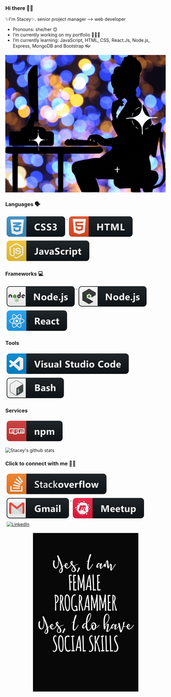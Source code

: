 ### Hi there 👋🏽
✨I'm Stacey✨. senior project manager --> web developer
- Pronouns: she/her 😊
- I’m currently working on my portfolio 👩🏽‍💻
-  I’m currently learning: JavaScript, HTML, CSS, React.Js, Node.js, Express, MongoDB and Bootstrap 👓


<!-- ![](https://media.giphy.com/media/Uaxj062PavgqZRhVkS/giphy.gif) -->

<!-- ![](https://www.canva.com/design/DAFXtda-kPs/ypJ2J_BKHWWMMs5jCO6mDA/watch?utm_content=DAFXtda-kPs&utm_campaign=designshare&utm_medium=link2&utm_source=sharebutton)
 -->

<p align="center">
<img src="readmeimages/untitleddesign.gif" alt="Alt text" title="Optional title">
</p>



### Languages 🗣
 <a href="#">
    <img src="readmeimages/css3.svg" alt="css3" style="vertical-align:top; margin:6px 4px">
  </a>  

 <a href="#">
    <img src="readmeimages/html.svg" alt="html" style="vertical-align:top; margin:6px 4px">
  </a> 

 <a href="#">
    <img src="readmeimages/js.svg" alt="js" style="vertical-align:top; margin:6px 4px">
  </a> 

### Frameworks 💻
 <a href="#">
    <img src="readmeimages/nodejs.svg" alt="nodejs" style="vertical-align:top; margin:6px 4px">
  </a>

<a href="#">
    <img src="readmeimages/nodejs_larger.svg" alt="nodejs_larger" style="vertical-align:top; margin:6px 4px">
  </a>

<a href="#">
    <img src="readmeimages/react.svg" alt="react" style="vertical-align:top; margin:6px 4px">
  </a> 

### Tools
  <a href="#">
    <img src="readmeimages/visualstudio_code.svg" alt="visualstudio_code" style="vertical-align:top; margin:6px 4px">
  </a>

 <a href="#">
    <img src="readmeimages/bash.svg" alt="bash" style="vertical-align:top; margin:6px 4px">
  </a>

### Services
 <a href="#">
    <img src="readmeimages/npm.svg" alt="npm" style="vertical-align:top; margin:6px 4px">
  </a> 

<!-- [![Stacey's github stats](https://github-readme-stats.vercel.app/api?username=staceyjo)](https://github.com/staceyjo/github-readme-stats) -->


![Stacey's github stats](https://github-readme-stats.vercel.app/api?username=staceyjo)


###  Click to connect with me 🤝🏽
<a href="https://stackoverflow.com/users/20096403/sjo">
    <img src="readmeimages/stackoverflow.svg" alt="stackoverflow" style="vertical-align:top; margin:6px 4px">
  </a>

 <a href="#mailto:stacey.l.joseph@gmail.com">
    <img src="readmeimages/gmail.svg" alt="gmail" style="vertical-align:top; margin:6px 4px">
  </a> 

 <a href="https://www.meetup.com/members/13882586/">
    <img src="readmeimages/meetup.svg" alt="meetup" style="vertical-align:top; margin:6px 4px">
  </a>

  <a href="https://www.linkedin.com/in/staceyljo/">
    <img src="https://raw.githubusercontent.com/MikeCodesDotNET/MikeCodesDotNET/a8abbf37441f3253f74ea255a47f289208d7568c/Resources/linkedIn.svg" alt="LinkedIn" style="vertical-align:top; margin:4px">
  </a>

<p align="center">
<img src="readmeimages/yes.jpg" alt="Alt text" title="Optional title">
</p>
<!--
**staceyjo/STACEYJO** is a ✨ _special_ ✨ repository because its `README.md` (this file) appears on your GitHub profile.

<!-- Here are some ideas to get you started:


- 👯 I’m looking to collaborate on ...
- 🤔 I’m looking for help with ...
- ⚡ Fun fact: ... -->

